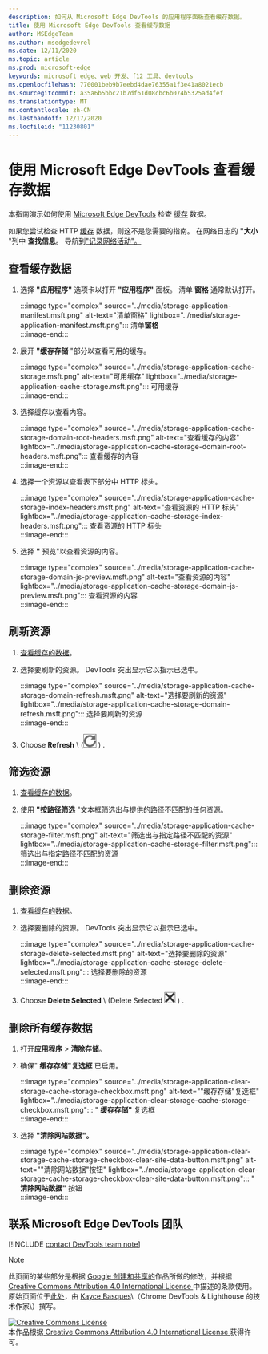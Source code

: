 ```yaml
---
description: 如何从 Microsoft Edge DevTools 的应用程序面板查看缓存数据。
title: 使用 Microsoft Edge DevTools 查看缓存数据
author: MSEdgeTeam
ms.author: msedgedevrel
ms.date: 12/11/2020
ms.topic: article
ms.prod: microsoft-edge
keywords: microsoft edge、web 开发、f12 工具、devtools
ms.openlocfilehash: 770001beb9b7eebd4dae76355a1f3e41a8021ecb
ms.sourcegitcommit: a35a6b5bbc21b7df61d08cbc6b074b5325ad4fef
ms.translationtype: MT
ms.contentlocale: zh-CN
ms.lasthandoff: 12/17/2020
ms.locfileid: "11230801"
---
```

<!-- Copyright Kayce Basques 

   Licensed under the Apache License, Version 2.0 (the "License");
   you may not use this file except in compliance with the License.
   You may obtain a copy of the License at

       https://www.apache.org/licenses/LICENSE-2.0

   Unless required by applicable law or agreed to in writing, software
   distributed under the License is distributed on an "AS IS" BASIS,
   WITHOUT WARRANTIES OR CONDITIONS OF ANY KIND, either express or implied.
   See the License for the specific language governing permissions and
   limitations under the License.  -->

# 使用 Microsoft Edge DevTools 查看缓存数据  

本指南演示如何使用 [Microsoft Edge DevTools][MicrosoftEdgeDevTools] 检查 [缓存][MDNCache] 数据。  

如果您尝试检查 HTTP [缓存][MDNHTTPCaching] 数据，则这不是您需要的指南。  在网络日志的 **"大小** "列中 **查找信息**。  导航到["记录网络活动"。][DevtoolsNetworkLogActivity]  

## 查看缓存数据  

1.  选择 **"应用程序"** 选项卡以打开 **"应用程序"** 面板。  清单 **窗格** 通常默认打开。  
    
    :::image type="complex" source="../media/storage-application-manifest.msft.png" alt-text="清单窗格" lightbox="../media/storage-application-manifest.msft.png":::
       清单**窗格**  
    :::image-end:::  
    
1.  展开 **"缓存存储** "部分以查看可用的缓存。  
    
    :::image type="complex" source="../media/storage-application-cache-storage.msft.png" alt-text="可用缓存" lightbox="../media/storage-application-cache-storage.msft.png":::
       可用缓存  
    :::image-end:::  
    
1.  选择缓存以查看内容。  
    
    :::image type="complex" source="../media/storage-application-cache-storage-domain-root-headers.msft.png" alt-text="查看缓存的内容" lightbox="../media/storage-application-cache-storage-domain-root-headers.msft.png":::
       查看缓存的内容  
    :::image-end:::  
    
1.  选择一个资源以查看表下部分中 HTTP 标头。  
    
    :::image type="complex" source="../media/storage-application-cache-storage-index-headers.msft.png" alt-text="查看资源的 HTTP 标头" lightbox="../media/storage-application-cache-storage-index-headers.msft.png":::
       查看资源的 HTTP 标头  
    :::image-end:::  
    
1.  选择 **"** 预览"以查看资源的内容。  
    
    :::image type="complex" source="../media/storage-application-cache-storage-domain-js-preview.msft.png" alt-text="查看资源的内容" lightbox="../media/storage-application-cache-storage-domain-js-preview.msft.png":::
       查看资源的内容  
    :::image-end:::  
    
## 刷新资源  

1.  [查看缓存的数据](#view-cache-data)。  
1.  选择要刷新的资源。  DevTools 突出显示它以指示已选中。  
    
    :::image type="complex" source="../media/storage-application-cache-storage-domain-refresh.msft.png" alt-text="选择要刷新的资源" lightbox="../media/storage-application-cache-storage-domain-refresh.msft.png":::
       选择要刷新的资源  
    :::image-end:::  
    
1.  Choose **Refresh** \ (![ Refresh ][ImageRefreshIcon] \) .  
    
## 筛选资源  

1.  [查看缓存的数据](#view-cache-data)。  
1.  使用 **"按路径筛选** "文本框筛选出与提供的路径不匹配的任何资源。  
    
    :::image type="complex" source="../media/storage-application-cache-storage-filter.msft.png" alt-text="筛选出与指定路径不匹配的资源" lightbox="../media/storage-application-cache-storage-filter.msft.png":::
       筛选出与指定路径不匹配的资源  
    :::image-end:::  
    
## 删除资源  

1.  [查看缓存的数据](#view-cache-data)。  
1.  选择要删除的资源。  DevTools 突出显示它以指示已选中。  
    
    :::image type="complex" source="../media/storage-application-cache-storage-delete-selected.msft.png" alt-text="选择要删除的资源" lightbox="../media/storage-application-cache-storage-delete-selected.msft.png":::
       选择要删除的资源  
    :::image-end:::  
    
1.  Choose **Delete Selected** \ (Delete Selected ![ ][ImageDeleteIcon] \) .  
    
## 删除所有缓存数据  

1.  打开**应用程序**  >  **清除存储**。  
1.  确保" **缓存存储"复选框** 已启用。  
    
    :::image type="complex" source="../media/storage-application-clear-storage-cache-storage-checkbox.msft.png" alt-text=""缓存存储"复选框" lightbox="../media/storage-application-clear-storage-cache-storage-checkbox.msft.png":::
       " **缓存存储"** 复选框  
    :::image-end:::  
    
1.  选择 **"清除网站数据"。**  
    
    :::image type="complex" source="../media/storage-application-clear-storage-cache-storage-checkbox-clear-site-data-button.msft.png" alt-text=""清除网站数据"按钮" lightbox="../media/storage-application-clear-storage-cache-storage-checkbox-clear-site-data-button.msft.png":::
       " **清除网站数据"** 按钮  
    :::image-end:::  
    
## 联系 Microsoft Edge DevTools 团队  

[!INCLUDE [contact DevTools team note](../includes/contact-devtools-team-note.md)]  

<!-- image links -->  

[ImageDeleteIcon]: ../media/delete-icon.msft.png  
[ImageRefreshIcon]: ../media/refresh-icon.msft.png  

<!-- links -->  

[MicrosoftEdgeDevTools]: ../../devtools-guide-chromium/index.md "Microsoft Edge (Chromium) 开发人员工具 |Microsoft Docs"  
[DevtoolsNetworkLogActivity]: ../network/index.md#log-network-activity  "记录网络活动 |Microsoft Docs"  

[MDNCache]: https://developer.mozilla.org/docs/Web/API/Cache "缓存 |MDN"  
[MDNHTTPCaching]: https://developer.mozilla.org/docs/Web/HTTP/Caching "HTTP 缓存 | MDN"  

> [!NOTE]
> 此页面的某些部分是根据 [Google 创建和共享的][GoogleSitePolicies]作品所做的修改，并根据[ Creative Commons Attribution 4.0 International License ][CCA4IL]中描述的条款使用。  
> 原始页面位于[此处](https://developers.google.com/web/tools/chrome-devtools/storage/cache)，由 [Kayce Basques][KayceBasques]\（Chrome DevTools \& Lighthouse 的技术作家\）撰写。  

[![Creative Commons License][CCby4Image]][CCA4IL]  
本作品根据[ Creative Commons Attribution 4.0 International License ][CCA4IL]获得许可。  

[CCA4IL]: https://creativecommons.org/licenses/by/4.0  
[CCby4Image]: https://i.creativecommons.org/l/by/4.0/88x31.png  
[GoogleSitePolicies]: https://developers.google.com/terms/site-policies  
[KayceBasques]: https://developers.google.com/web/resources/contributors/kaycebasques  
